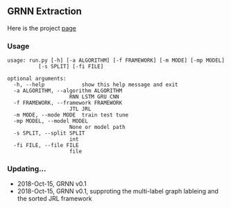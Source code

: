 ## GRNN Extraction
Here is the project [page](https://ppextraction.github.io/grnn_extraction)

### Usage

	usage: run.py [-h] [-a ALGORITHM] [-f FRAMEWORK] [-m MODE] [-mp MODEL]
		      [-s SPLIT] [-fi FILE]

	optional arguments:
	  -h, --help            show this help message and exit
	  -a ALGORITHM, --algorithm ALGORITHM
		                RNN LSTM GRU CNN
	  -f FRAMEWORK, --framework FRAMEWORK
		                JTL JRL
	  -m MODE, --mode MODE  train test tune
	  -mp MODEL, --model MODEL
		                None or model path
	  -s SPLIT, --split SPLIT
		                int
	  -fi FILE, --file FILE
		                file

### Updating...

* 2018-Oct-15, GRNN v0.1
* 2018-Oct-15, GRNN v0.1, supproting the multi-label graph lableing and the sorted JRL framework
